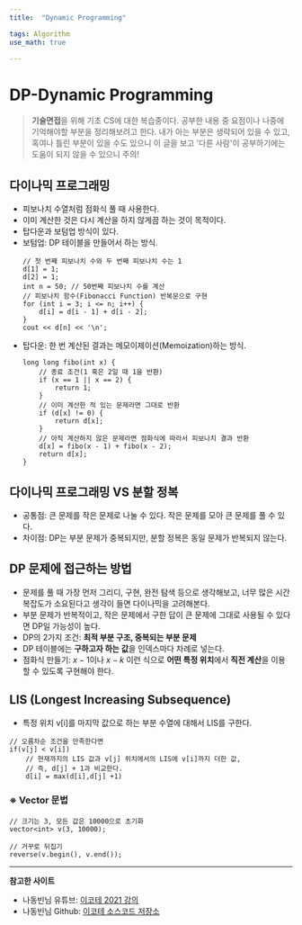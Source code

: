 ```yaml
---
title:	"Dynamic Programming"

tags: Algorithm
use_math: true

---
```

# DP-Dynamic Programming

> **기술면접**을 위해 기초 CS에 대한 복습중이다.
공부한 내용 중 요점이나 나중에 기억해야할 부분을 정리해보려고 한다.
내가 아는 부분은 생략되어 있을 수 있고, 혹여나 틀린 부분이 있을 수도 있으니 이 글을 보고 '다른 사람'이 공부하기에는 도움이 되지 않을 수 있으니 주의!

## 다이나믹 프로그래밍
- 피보나치 수열처럼 점화식 풀 때 사용한다.
- 이미 계산한 것은 다시 계산을 하지 않게끔 하는 것이 목적이다.
- 탑다운과 보텀업 방식이 있다.
- 보텀업: DP 테이블을 만들어서 하는 방식. 
	```
	// 첫 번째 피보나치 수와 두 번째 피보나치 수는 1
	d[1] = 1;
	d[2] = 1;
	int n = 50; // 50번째 피보나치 수를 계산
	// 피보나치 함수(Fibonacci Function) 반복문으로 구현
	for (int i = 3; i <= n; i++) {
	    d[i] = d[i - 1] + d[i - 2];
	}
	cout << d[n] << '\n';
	```
- 탑다운: 한 번 계산된 결과는 메모이제이션(Memoization)하는 방식.
	```
	long long fibo(int x) {
	    // 종료 조건(1 혹은 2일 때 1을 반환)
	    if (x == 1 || x == 2) {
	        return 1;
	    }
	    // 이미 계산한 적 있는 문제라면 그대로 반환
	    if (d[x] != 0) {
	        return d[x];
	    }
	    // 아직 계산하지 않은 문제라면 점화식에 따라서 피보나치 결과 반환
	    d[x] = fibo(x - 1) + fibo(x - 2);
	    return d[x];
	}
	```

## 다이나믹 프로그래밍 VS 분할 정복
- 공통점: 큰 문제를 작은 문제로 나눌 수 있다. 작은 문제를 모아 큰 문제를 풀 수 있다.
- 차이점: DP는 부분 문제가 중복되지만, 분할 정복은 동일 문제가 반복되지 않는다. 

## DP 문제에 접근하는 방법
- 문제를 풀 때 가장 먼저 그리디, 구현, 완전 탐색 등으로 생각해보고, 너무 많은 시간 복잡도가 소요된다고 생각이 들면 다이나믹을 고려해본다.
- 부분 문제가 반복적이고, 작은 문제에서 구한 답이 큰 문제에 그대로 사용될 수 있다면 DP일 가능성이 높다.
- DP의 2가지 조건: **최적 부분 구조, 중복되는 부분 문제**
- DP 테이블에는 **구하고자 하는 값**을 인덱스마다 차례로 넣는다.
- 점화식 만들기: $x-1$이나 $x-k$ 이런 식으로 **어떤 특정 위치**에서 **직전 계산**을 이용할 수 있도록 구현해야 한다.

## LIS (Longest Increasing Subsequence)
- 특정 위치 v[i]를 마지막 값으로 하는 부분 수열에 대해서 LIS를 구한다.
```
// 오름차순 조건을 만족한다면
if(v[j] < v[i])
    // 현재까지의 LIS 값과 v[j] 위치에서의 LIS에 v[i]까지 더한 값,
    // 즉, d[j] + 1과 비교한다.
    d[i] = max(d[i],d[j] +1)
```

### ※ Vector 문법 
```
// 크기는 3, 모든 값은 10000으로 초기화
vector<int> v(3, 10000);

// 거꾸로 뒤집기
reverse(v.begin(), v.end());
```
---

**참고한 사이트**
- 나동빈님 유튜브: [이코테 2021 강의](https://www.youtube.com/watch?v=5Lu34WIx2Us&t=3562s)
- 나동빈님 Github: [이코테 소스코드 저장소](https://github.com/ndb796/python-for-coding-test)
